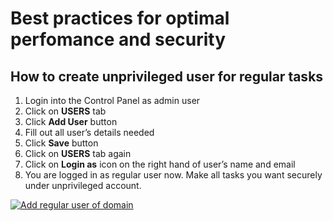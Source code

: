 # Best practices for optimal perfomance and security

## How to create unprivileged user for regular tasks

1.  Login into the Control Panel as admin user
2.  Click on **USERS** tab
3.  Click **Add User** button
4.  Fill out all user’s details needed
5.  Click **Save** button
6.  Click on **USERS** tab again
7.  Click on **Login as** icon on the right hand of user’s name and email
8.  You are logged in as regular user now. Make all tasks you want securely under unprivileged account.

[![Add regular user of domain](http://img.youtube.com/vi/FY4l7qQeKHk/0.jpg)](https://www.youtube.com/watch?v=FY4l7qQeKHk "Add regular user of domain")
